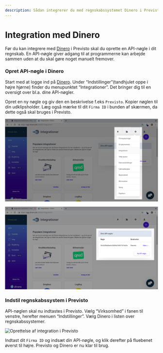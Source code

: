 ```yaml
---
description: Sådan integrerer du med regnskabssystemet Dinero i Previsto
---
```


# Integration med Dinero

Før du kan integrere med [Dinero](https://dinero.dk/) i Previsto skal du oprette en API-nøgle i dit regnskab. En API-nøgle giver adgang til at programmerne kan arbejde sammen uden at du skal gøre noget manuelt fremover.

### Opret API-nøgle i Dinero <a id="opret-api-n&#xF8;gle-i-dinero"></a>

Start med at logge ind på [Dinero](https://dinero.dk/). Under “Indstillinger”\(tandhjulet oppe i højre hjørne\) finder du menupunktet “Integrationer”. Det bringer dig til en oversigt over bl.a. dine API-nøgler.

Opret en ny nøgle og giv den en beskrivelse f.eks `Previsto`. Kopier nøglen til din udklipsholder. Læg også mærke til dit `Firma ID` i bunden af skærmen, da dette også skal bruges i Previsto.

![V&#xE6;lg integrationer i menuen &apos;indstillinger&apos;.](../.gitbook/assets/skaermbillede-fra-2019-06-16-07.42.19.png)

![Opret ny Api-n&#xF8;gle.](../.gitbook/assets/skaermbillede-fra-2019-06-16-07.43.30.png)

### Indstil regnskabssystem i Previsto <a id="indstil-regnskabssystem-i-previsto"></a>

API-nøglen skal nu indtastes i Previsto. Vælg “Virksomhed” i fanen til venstre, herefter menuen “Indstillinger”. Vælg Dinero i listen over regnskabssystemer.

![Oprettelse af integration i Previsto](https://previsto.com/images/support/faq/previsto_dinero.png)

Indtast dit `Firma ID` og indsæt din API-nøgle, og klik derefter på fluebenet øverst til højre. Previsto og Dinero er nu klar til brug.

